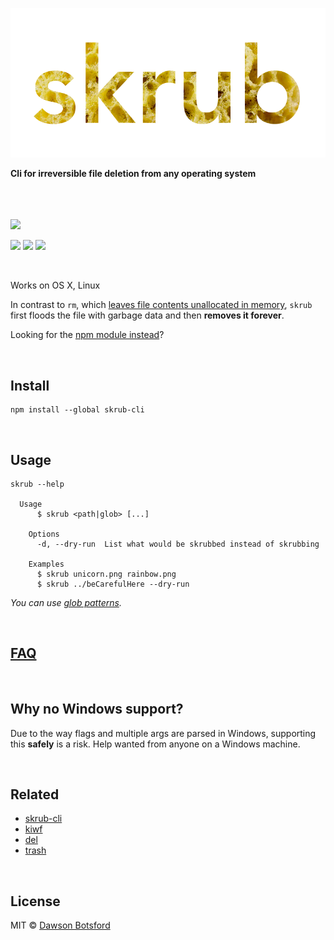 <p align="center">
  <a><img src="img/logo.png" title="skrub logo"/></a>

  <br>

  <b>Cli for irreversible file deletion from any operating system</b>

  <br>
  <br><br><a href="https://travis-ci.org/dawsonbotsford/skrub-cli"><img src="https://api.travis-ci.org/dawsonbotsford/skrub-cli.svg?branch=master"></a>

  <br>

  <a href="https://www.npmjs.com/package/skrub-cli"><img src="https://img.shields.io/npm/v/skrub-cli.svg"></a>
  <a href="http://npmjs.org/skrub-cli"><img src="http://img.shields.io/npm/dm/skrub-cli.svg?style=flat"></a>
  <a href="https://github.com/sindresorhus/xo"><img src="https://img.shields.io/badge/code_style-XO-5ed9c7.svg"></a>
</p>


<br>

Works on OS X, Linux

In contrast to `rm`, which [leaves file contents unallocated in memory](http://unix.stackexchange.com/questions/10883/where-do-files-go-when-the-rm-command-is-issued), `skrub` first floods the file with garbage data and then **removes it forever**.

Looking for the [npm module instead](https://github.com/dawsonbotsford/skrub)?

<br>

## Install

```
npm install --global skrub-cli
```

<br>

## Usage

```
skrub --help

  Usage
      $ skrub <path|glob> [...]

    Options
      -d, --dry-run  List what would be skrubbed instead of skrubbing

    Examples
      $ skrub unicorn.png rainbow.png
      $ skrub ../beCarefulHere --dry-run
```

*You can use [glob patterns](https://github.com/sindresorhus/globby#globbing-patterns).*

<br>

## [FAQ](https://github.com/dawsonbotsford/skrub#faq)

<br>

## Why no Windows support?

Due to the way flags and multiple args are parsed in Windows, supporting this **safely** is a risk. Help wanted from anyone on a Windows machine.

<br>

## Related

* [skrub-cli](https://github.com/dawsonbotsford/skrub-cli)
* [kiwf](https://github.com/BrianNewsom/kiwf)
* [del](https://github.com/sindresorhus/del)
* [trash](https://github.com/sindresorhus/trash)

<br>

## License

MIT © [Dawson Botsford](http://dawsonbotsford.com)
